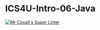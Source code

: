 # ICS4U-Intro-06-Java
[![Mr Coxall's Super Linter](https://github.com/Yiyun-Qin/ICS4U-Intro-06-Java/workflows/Mr%20Coxall's%20Super%20Linter/badge.svg)](https://github.com/Yiyun-Qin/ICS4U-Intro-06-Java/actions/)

